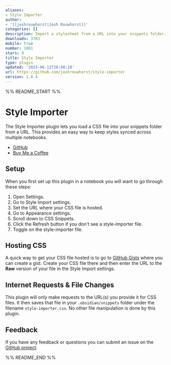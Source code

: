 ```yaml
---
aliases:
- Style Importer
author:
- '[[joshrouwhorst|Josh Rouwhorst]]'
categories: []
description: Import a stylesheet from a URL into your snippets folder.
downloads: 3783
mobile: true
number: 1001
stars: 9
title: Style Importer
type: plugin
updated: '2023-06-12T20:08:20'
url: https://github.com/joshrouwhorst/style-importer
version: 1.0.4
---
```


%% README_START %%

# Style Importer

The Style Importer plugin lets you load a CSS file into your snippets folder from a URL. This provides an easy way to keep styles synced across multiple notebooks.

- [GitHub](https://github.com/joshrouwhorst/style-importer)
- [Buy Me a Coffee](https://buymeacoffee.com/joshrouwhorst)

## Setup

When you first set up this plugin in a notebook you will want to go through these steps:

1. Open Settings.
2. Go to Style Import settings.
3. Set the URL where your CSS file is hosted.
4. Go to Appearance settings.
5. Scroll down to CSS Snippets.
6. Click the Refresh button if you don't see a style-importer file.
7. Toggle on the style-importer file.

## Hosting CSS

A quick way to get your CSS file hosted is to go to [GitHub Gists](https://gist.github.com) where you can create a gist. Create your CSS file there and then enter the URL to the **Raw** version of your file in the Style Import settings.

## Internet Requests & File Changes

This plugin will only make requests to the URL(s) you provide it for CSS files. It then saves that file in your `.obsidian/snippets` folder under the filename `style-importer.css`. No other file manipulation is done by this plugin.

## Feedback
If you have any feedback or questions you can submit an issue on the [GitHub project](https://github.com/joshrouwhorst/style-importer/issues).


%% README_END %%